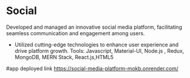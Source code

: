 # Social
Developed and managed an innovative social media platform, facilitating seamless communication 
and engagement among users.
- Utilized cutting-edge technologies to enhance user experience and drive platform growth.
Tools: Javascript, Material-UI, Node.js , Redux, MongoDB, MERN Stack, React.js,HTML5

#app deployed link
https://social-media-platform-mokb.onrender.com/
